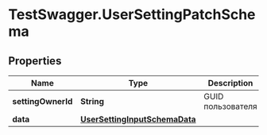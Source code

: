 # TestSwagger.UserSettingPatchSchema

## Properties

Name | Type | Description | Notes
------------ | ------------- | ------------- | -------------
**settingOwnerId** | **String** | GUID пользователя | 
**data** | [**UserSettingInputSchemaData**](UserSettingInputSchemaData.md) |  | 


